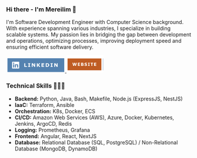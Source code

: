 ### Hi there - I'm Mereilim 👋

I'm Software Development Engineer with Computer Science background. With experience spanning various industries, I specialize in building scalable systems. My passion lies in bridging the gap between development and operations, optimizing processes, improving deployment speed and ensuring efficient software delivery.

<a href="https://www.linkedin.com/in/mereilim-aitassova/">
    <img src="https://github.com/mmeekah/mmeekah/blob/main/linkedin.png" width="160" height="40" alt="LinkedIn">
</a>
<a href="https://epic-goldwasser-4ed6e8.netlify.app/">
    <img src="https://github.com/mmeekah/mmeekah/blob/main/website.png" width="100" height="47" alt="Website">
</a>

### Technical Skills 👩🏻‍💻
- **Backend:** Python, Java, Bash, Makefile, Node.js (ExpressJS, NestJS)
- **IaaC:** Terraform, Ansible
- **Orchestration:** K8s, Docker, ECS
- **CI/CD:** Amazon Web Services (AWS), Azure, Docker, Kubernetes, Jenkins, ArgoCD, Redis
- **Logging:** Prometheus, Grafana
- **Frontend:** Angular, React, NextJS
- **Database:** Relational Database (SQL, PostgreSQL) / Non-Relational Database (MongoDB, DynamoDB)


<!--
**mmeekah/mmeekah** is a ✨ _special_ ✨ repository because its `README.md` (this file) appears on your GitHub profile.

Here are some ideas to get you started:

- 🔭 I’m currently working on ...
- 🌱 I’m currently learning ...
- 👯 I’m looking to collaborate on ...
- 🤔 I’m looking for help with ...
- 💬 Ask me about ...
- 📫 How to reach me: ...
- 😄 Pronouns: ...
- ⚡ Fun fact: ...
-->
